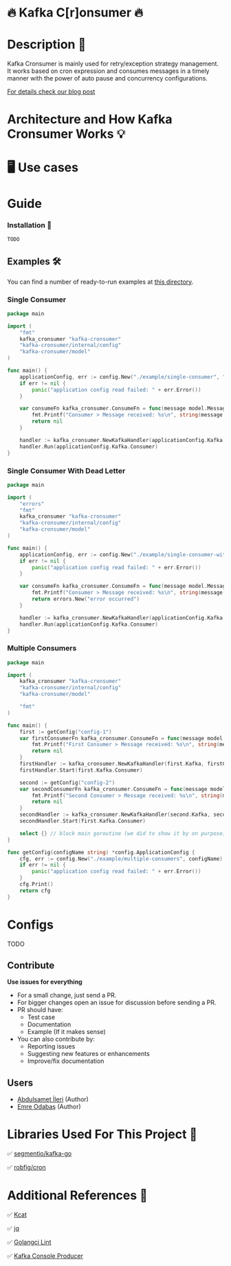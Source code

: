 # 🔥 Kafka C[r]onsumer 🔥

# Description 📖

Kafka Cronsumer is mainly used for retry/exception strategy management. 
It works based on cron expression and consumes messages in a timely manner 
with the power of auto pause and concurrency configurations.

[For details check our blog post]()

# Architecture and How Kafka Cronsumer Works 💡

# 🖥 Use cases

# Guide

### Installation 🧰

```sh
TODO
```

## Examples 🛠

You can find a number of ready-to-run examples at [this directory](example).

### Single Consumer

```go
package main

import (
	"fmt"
	kafka_cronsumer "kafka-cronsumer"
	"kafka-cronsumer/internal/config"
	"kafka-cronsumer/model"
)

func main() {
	applicationConfig, err := config.New("./example/single-consumer", "config")
	if err != nil {
		panic("application config read failed: " + err.Error())
	}

	var consumeFn kafka_cronsumer.ConsumeFn = func(message model.Message) error {
		fmt.Printf("Consumer > Message received: %s\n", string(message.Value))
		return nil
	}

	handler := kafka_cronsumer.NewKafkaHandler(applicationConfig.Kafka, consumeFn, true)
	handler.Run(applicationConfig.Kafka.Consumer)
}
```

### Single Consumer With Dead Letter

```go
package main

import (
	"errors"
	"fmt"
	kafka_cronsumer "kafka-cronsumer"
	"kafka-cronsumer/internal/config"
	"kafka-cronsumer/model"
)

func main() {
	applicationConfig, err := config.New("./example/single-consumer-with-deadletter", "config")
	if err != nil {
		panic("application config read failed: " + err.Error())
	}

	var consumeFn kafka_cronsumer.ConsumeFn = func(message model.Message) error {
		fmt.Printf("Consumer > Message received: %s\n", string(message.Value))
		return errors.New("error occurred")
	}

	handler := kafka_cronsumer.NewKafkaHandler(applicationConfig.Kafka, consumeFn, true)
	handler.Run(applicationConfig.Kafka.Consumer)
}
```

### Multiple Consumers

```go
package main

import (
	kafka_cronsumer "kafka-cronsumer"
	"kafka-cronsumer/internal/config"
	"kafka-cronsumer/model"

	"fmt"
)

func main() {
	first := getConfig("config-1")
	var firstConsumerFn kafka_cronsumer.ConsumeFn = func(message model.Message) error {
		fmt.Printf("First Consumer > Message received: %s\n", string(message.Value))
		return nil
	}
	firstHandler := kafka_cronsumer.NewKafkaHandler(first.Kafka, firstConsumerFn, true)
	firstHandler.Start(first.Kafka.Consumer)

	second := getConfig("config-2")
	var secondConsumerFn kafka_cronsumer.ConsumeFn = func(message model.Message) error {
		fmt.Printf("Second Consumer > Message received: %s\n", string(message.Value))
		return nil
	}
	secondHandler := kafka_cronsumer.NewKafkaHandler(second.Kafka, secondConsumerFn, true)
	secondHandler.Start(first.Kafka.Consumer)

	select {} // block main goroutine (we did to show it by on purpose)
}

func getConfig(configName string) *config.ApplicationConfig {
	cfg, err := config.New("./example/multiple-consumers", configName)
	if err != nil {
		panic("application config read failed: " + err.Error())
	}
	cfg.Print()
	return cfg
}
```

# Configs

TODO

## Contribute

**Use issues for everything**

- For a small change, just send a PR.
- For bigger changes open an issue for discussion before sending a PR.
- PR should have:
    - Test case
    - Documentation
    - Example (If it makes sense)
- You can also contribute by:
    - Reporting issues
    - Suggesting new features or enhancements
    - Improve/fix documentation

## Users

- [Abdulsamet İleri](https://github.com/Abdulsametileri) (Author)
- [Emre Odabaş](https://github.com/emreodabas) (Author)

# Libraries Used For This Project 💪

✅ [segmentio/kafka-go](https://github.com/segmentio/kafka-go)

✅ [robfig/cron](https://github.com/robfig/cron)

# Additional References 🤘

✅ [Kcat](https://github.com/edenhill/kcat)

✅ [jq](https://stedolan.github.io/jq/)

✅ [Golangci Lint](https://github.com/golangci/golangci-lint)

✅ [Kafka Console Producer](https://kafka.apache.org/quickstart)
